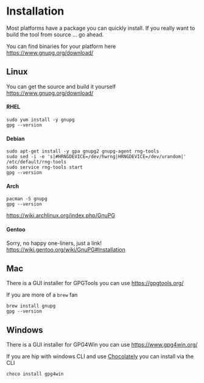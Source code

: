 # Installation
Most platforms have a package you can quickly install. 
If you really want to build the tool from source ... go ahead.

You can find binaries for your platform here
https://www.gnupg.org/download/

## Linux

You can get the source and build it yourself https://www.gnupg.org/download/

#### RHEL
```shell
sudo yum install -y gnupg
gpg --version
```

#### Debian
```shell
sudo apt-get install -y gpa gnupg2 gnupg-agent rng-tools
sudo sed -i -e 's|#HRNGDEVICE=/dev/hwrng|HRNGDEVICE=/dev/urandom|' /etc/default/rng-tools
sudo service rng-tools start
gpg --version
```

#### Arch
```shell
pacman -S gnupg
gpg --version
```
https://wiki.archlinux.org/index.php/GnuPG


#### Gentoo
Sorry, no happy one-liners, just a link!  
https://wiki.gentoo.org/wiki/GnuPG#Installation

## Mac
There is a GUI installer for GPGTools you can use 
https://gpgtools.org/


If you are more of a `brew` fan  

```shell
brew install gnupg
gpg --version
```

## Windows
There is a GUI installer for GPG4Win  you can use 
https://www.gpg4win.org/


If you are hip with windows CLI and use [Chocolately](https://chocolatey.org) you can install via the CLI  

```shell
choco install gpg4win
```